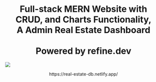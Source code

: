 <h1 classname="bold" align="center"> Full-stack MERN Website with CRUD, and Charts Functionality, <br> 
  A Admin Real Estate Dashboard <br> <br>Powered by refine.dev<br> </h1>

<img src="https://user-images.githubusercontent.com/91045673/218452545-05a3da16-1263-4983-8fc1-f12f9b082d1b.jpg" />

<p align="center">https://real-estate-db.netlify.app/</p>
